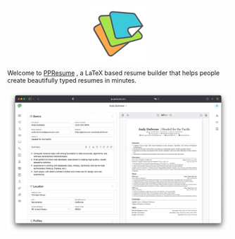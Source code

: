 <p align="center">
  <a
    href="https://ppresume.com/?utm_source=Github&utm_medium=ppresume%2F.github"
    target="_blank"
    align="center"
    alt="PPResume Logo"
  >
    <img
      src="https://raw.githubusercontent.com/ppresume/community/main/apps/blog/public/static/favicons/apple-touch-icon.png"
      height="128" />
  </a>
</p>

Welcome to
[PPResume](https://ppresume.com/?utm_source=Github&utm_medium=ppresume%2F.github)
, a LaTeX based resume builder that helps people create beautifully typed
resumes in minutes.

![PPResume Resume Form and Preview](/static/images/ppresume-launch.webp)
